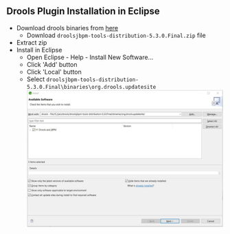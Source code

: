 ## Drools Plugin Installation in Eclipse
* Download drools binaries from <a href="https://download.jboss.org/drools/release/5.3.0.Final/" target="_blank">here</a>
	* Download `droolsjbpm-tools-distribution-5.3.0.Final.zip` file
* Extract zip
* Install in Eclipse
	* Open Eclipse - Help - Install New Software...
	* Click 'Add' button
	* Click 'Local' button
	* Select `droolsjbpm-tools-distribution-5.3.0.Final\binaries\org.drools.updatesite`
![picture alt](1.jpg "select - org.drools.updatesite")